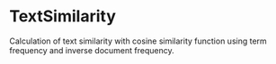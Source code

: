 # TextSimilarity
 Calculation of text similarity with cosine similarity function using term frequency and inverse document frequency.
